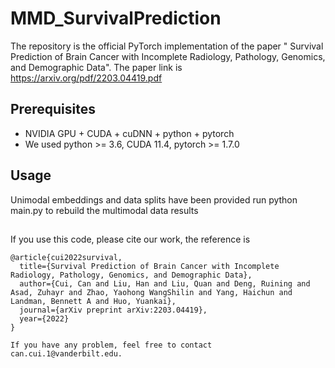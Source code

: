 # MMD_SurvivalPrediction

The repository is the official PyTorch implementation of the paper " 
Survival Prediction of Brain Cancer with Incomplete Radiology, Pathology, Genomics, and Demographic Data". 
The paper link is https://arxiv.org/pdf/2203.04419.pdf


## Prerequisites
* NVIDIA GPU + CUDA + cuDNN + python + pytorch
* We used python >= 3.6, CUDA 11.4, pytorch >= 1.7.0 

## Usage
Unimodal embeddings and data splits have been provided
run python main.py to rebuild the multimodal data results  

## 
If you use this code, please cite our work, the reference is
```
@article{cui2022survival,
  title={Survival Prediction of Brain Cancer with Incomplete Radiology, Pathology, Genomics, and Demographic Data},
  author={Cui, Can and Liu, Han and Liu, Quan and Deng, Ruining and Asad, Zuhayr and Zhao, Yaohong WangShilin and Yang, Haichun and Landman, Bennett A and Huo, Yuankai},
  journal={arXiv preprint arXiv:2203.04419},
  year={2022}
}

If you have any problem, feel free to contact can.cui.1@vanderbilt.edu.
